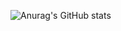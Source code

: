 ![Anurag's GitHub stats](https://github-readme-stats.vercel.app/api?username=anuraghazra&show_icons=true&theme=radical)

